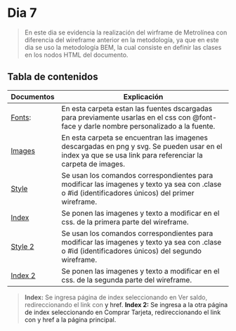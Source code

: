# Dia 7
>En este dia se evidencia la realización del wirframe de Metrolínea con diferencia del wireframe anterior en la metodología, ya que en este dia se uso la metodología BEM, la cual consiste en definir las clases en los nodos HTML del documento.
## Tabla de contenidos
| Documentos| Explicación  |
|--|--|
| [Fonts](font): | En esta carpeta estan las fuentes dscargadas para previamente usarlas en el css con @font-face y darle nombre personalizado a la fuente. |
| [Images](images)| En esta carpeta se encuentran las imagenes descargadas en png y svg. Se pueden usar en el index ya que se usa link para referenciar la carpeta de images. |
| [Style](style/syle.css) |Se usan los comandos correspondientes para modificar las imagenes y texto ya sea con .clase o #id (identificadores únicos) del primer wireframe. |
| [Index](index.html) | Se ponen las imagenes y texto a modificar en el css. de la primera parte del wireframe. |
| [Style 2](style/syle2.css) |Se usan los comandos correspondientes para modificar las imagenes y texto ya sea con .clase o #id (identificadores únicos) del segundo wireframe. |
| [Index 2](index2.html) | Se ponen las imagenes y texto a modificar en el css. de la segunda parte del wireframe. |


>**Index:** Se ingresa página de index seleccionando en Ver saldo, redireccionando el link con <a> y href.
>**Index 2:** Se ingresa a la otra página de index seleccionando en Comprar Tarjeta, redireccionando el link con <a> y href a la página principal.
